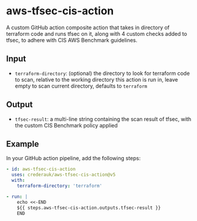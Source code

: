 # aws-tfsec-cis-action

A custom GitHub action composite action that takes in directory of terraform code and runs tfsec on it, along with 4 custom checks added to tfsec, to adhere with CIS AWS Benchmark guidelines.

## Input
- `terraform-directory`: (optional) the directory to look for terraform code to scan, relative to the working directory this action is run in, leave empty to scan current directory, defaults to `terraform`

## Output
- `tfsec-result`: a multi-line string containing the scan result of tfsec, with the custom CIS Benchmark policy applied

## Example
In your GitHub action pipeline, add the following steps:
```yaml
- id: aws-tfsec-cis-action
  uses: crederauk/aws-tfsec-cis-action@v5
  with:
    terraform-directory: 'terraform'

- run: |
    echo <<-END
    ${{ steps.aws-tfsec-cis-action.outputs.tfsec-result }}
    END
```